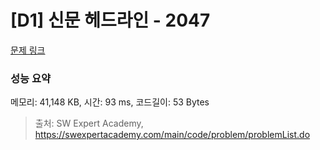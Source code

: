 # [D1] 신문 헤드라인 - 2047 

[문제 링크](https://swexpertacademy.com/main/code/problem/problemDetail.do?contestProbId=AV5QKsLaAy0DFAUq) 

### 성능 요약

메모리: 41,148 KB, 시간: 93 ms, 코드길이: 53 Bytes



> 출처: SW Expert Academy, https://swexpertacademy.com/main/code/problem/problemList.do